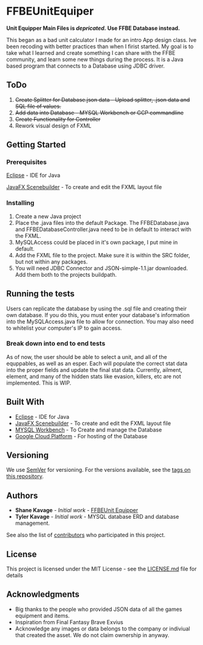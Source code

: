 
# FFBEUnitEquiper
**Unit Equipper Main Files is _depricated._ Use FFBE Database instead.**

This began as a bad unit calculator I made for an intro App design class.
Ive been recoding with better practices than when I firist started.
My goal is to take what I learned and create something I can share with the FFBE community, and learn some new things during the process. It is a Java based program that connects to a Database using JDBC driver.

## ToDo

1. ~~Create Splitter for Database.json data - Upload splitter, .json data and SQL file of values.~~
2. ~~Add data into Database - MYSQL Workbench or GCP commandline~~
3. ~~Create Functionality for Controller~~
4. Rework visual design of FXML

## Getting Started

### Prerequisites

[Eclipse](https://www.eclipse.org/) - IDE for Java

[JavaFX Scenebuilder](https://www.oracle.com/technetwork/java/javase/downloads/javafxscenebuilder-info-2157684.html) -  To create and edit the FXML layout file

### Installing

1. Create a new Java project
2. Place the .java files into the default Package. The FFBEDatabase.java and FFBEDatabaseController.java need to be in default to interact with the FXML.
3. MySQLAccess could be placed in it's own package, I put mine in default.
4. Add the FXML file to the project. Make sure it is within the SRC folder, but not within any packages.
5. You will need JDBC Connector and JSON-simple-1.1.jar downloaded. Add them both to the projects buildpath.

## Running the tests

Users can replicate the database by using the .sql file and creating their own database.
If you do this, you must enter your database's information into the MySQLAccess.java file to allow for connection.
You may also need to whitelist your computer's IP to gain access.


### Break down into end to end tests

As of now, the user should be able to select a unit, and all of the equppables, as well as an esper. Each will populate the correct stat data into the proper fields and update the final stat data. 
Currently, ailment, element, and many of the hidden stats like evasion, killers, etc are not implemented. This is  WIP.


## Built With

* [Eclipse](https://www.eclipse.org/) - IDE for Java
* [JavaFX Scenebuilder](https://www.oracle.com/technetwork/java/javase/downloads/javafxscenebuilder-info-2157684.html) -  To create and edit the FXML layout file
* [MYSQL Workbench](https://www.mysql.com/products/workbench/) - To Create and manage the Database
* [Google Cloud Platform](https://cloud.google.com/) - For hosting of the Database

## Versioning

We use [SemVer](http://semver.org/) for versioning. For the versions available, see the [tags on this repository](https://github.com/your/project/tags). 

## Authors

* **Shane Kavage** - *Initial work* - [FFBEUnit Equipper](https://github.com/ShaneKavage/FFBEUnitEquiper)
* **Tyler Kavage** - *Initial work* - MYSQL database ERD and database management.

See also the list of [contributors](https://github.com/your/project/contributors) who participated in this project.

## License

This project is licensed under the MIT License - see the [LICENSE.md](LICENSE.md) file for details

## Acknowledgments

* Big thanks to the people who provided JSON data of all the games equipment and items.
* Inspiration from Final Fantasy Brave Exvius
* Acknowledge any images or data belongs to the company or indiviual that created the asset. We do not claim ownership in anyway.
